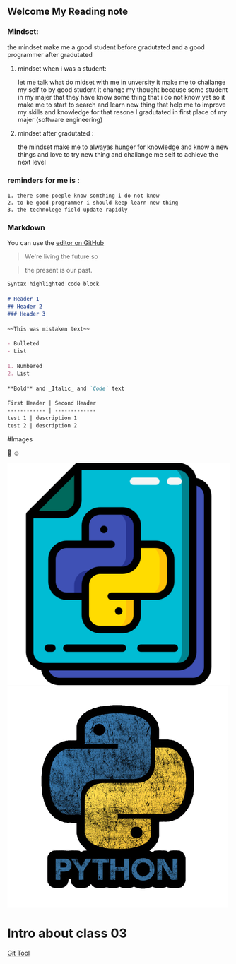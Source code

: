 ## Welcome My Reading note

### Mindset:
 the mindset make me a good student before gradutated and a good programmer after gradutated 
1. mindset when i was a student:

    let me talk what do midset with me in unversity it make me to challange my self to by good student it change my thought because some student in my majer that they have know     some thing that i do not know yet so it make me to start to search and learn new thing that help me to improve my skills and knowledge for that resone I gradutated in first     place of my majer (software engineering) 

2. mindset after gradutated :

    the mindset make me to alwayas hunger for knowledge and know a new things and love to try new thing and challange me self to achieve the next level 


### reminders for me is :
    1. there some poeple know somthing i do not know 
    2. to be good programmer i should keep learn new thing 
    3. the technolege field update rapidly 
    



### Markdown

You can use the [editor on GitHub](https://github.com/semo4/reading-notes/edit/main/README.md) 
> We're living the future so

> the present is our past.

```markdown
Syntax highlighted code block

# Header 1
## Header 2
### Header 3

~~This was mistaken text~~

- Bulleted
- List

1. Numbered
2. List

**Bold** and _Italic_ and `Code` text

First Header | Second Header
------------ | -------------
test 1 | description 1
test 2 | description 2


```

#Images  

:smiling_face_with_three_hearts:
:relaxed:

![](images/file.png)
![](images/2911462_0-removebg-preview.png)



# Intro about class 03 
[Git Tool](https://github.com/semo4/reading-notes/class_03/README.md) 

